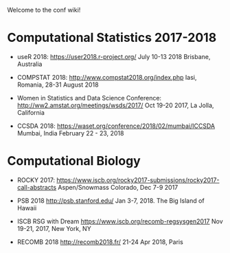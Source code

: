 Welcome to the conf wiki!

# Computational Statistics 2017-2018

- useR 2018: https://user2018.r-project.org/ July 10-13 2018 Brisbane, Australia

- COMPSTAT 2018: http://www.compstat2018.org/index.php Iasi, Romania, 28-31 August 2018

- Women in Statistics and Data Science Conference: http://ww2.amstat.org/meetings/wsds/2017/ Oct 19-20 2017, La Jolla, California

- CCSDA 2018: https://waset.org/conference/2018/02/mumbai/ICCSDA Mumbai, India February 22 - 23, 2018


# Computational Biology

- ROCKY 2017: https://www.iscb.org/rocky2017-submissions/rocky2017-call-abstracts Aspen/Snowmass Colorado, Dec 7-9 2017

- PSB 2018 http://psb.stanford.edu/ Jan 3-7, 2018. The Big Island of Hawaii

- ISCB RSG with Dream https://www.iscb.org/recomb-regsysgen2017 Nov 19-21, 2017, New York, NY

- RECOMB 2018 http://recomb2018.fr/ 21-24 Apr 2018, Paris


